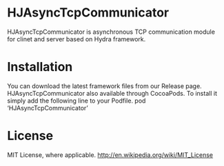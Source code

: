 HJAsyncTcpCommunicator
============

HJAsyncTcpCommunicator is asynchronous TCP communication module for clinet and server based on Hydra framework.

# Installation

You can download the latest framework files from our Release page.
HJAsyncTcpCommunicator also available through CocoaPods. To install it simply add the following line to your Podfile.
pod ‘HJAsyncTcpCommunicator’

# License

MIT License, where applicable. http://en.wikipedia.org/wiki/MIT_License

